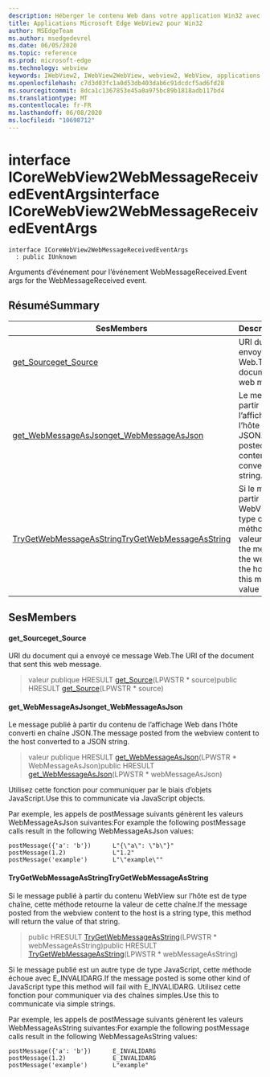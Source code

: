```yaml
---
description: Héberger le contenu Web dans votre application Win32 avec le contrôle Microsoft Edge WebView2
title: Applications Microsoft Edge WebView2 pour Win32
author: MSEdgeTeam
ms.author: msedgedevrel
ms.date: 06/05/2020
ms.topic: reference
ms.prod: microsoft-edge
ms.technology: webview
keywords: IWebView2, IWebView2WebView, webview2, WebView, applications Win32, Win32, Edge, ICoreWebView2, ICoreWebView2Controller, contrôle de navigateur, html Edge
ms.openlocfilehash: c7d3d03fc1a0d53db403dab6c91dcdcf5ad6fd28
ms.sourcegitcommit: 8dca1c1367853e45a0a975bc89b1818adb117bd4
ms.translationtype: MT
ms.contentlocale: fr-FR
ms.lasthandoff: 06/08/2020
ms.locfileid: "10698712"
---
```

# <span data-ttu-id="cdf9f-104">interface ICoreWebView2WebMessageReceivedEventArgs</span><span class="sxs-lookup"><span data-stu-id="cdf9f-104">interface ICoreWebView2WebMessageReceivedEventArgs</span></span> 

```
interface ICoreWebView2WebMessageReceivedEventArgs
  : public IUnknown
```

<span data-ttu-id="cdf9f-105">Arguments d’événement pour l’événement WebMessageReceived.</span><span class="sxs-lookup"><span data-stu-id="cdf9f-105">Event args for the WebMessageReceived event.</span></span>

## <span data-ttu-id="cdf9f-106">Résumé</span><span class="sxs-lookup"><span data-stu-id="cdf9f-106">Summary</span></span>

 <span data-ttu-id="cdf9f-107">Ses</span><span class="sxs-lookup"><span data-stu-id="cdf9f-107">Members</span></span>                        | <span data-ttu-id="cdf9f-108">Descriptions</span><span class="sxs-lookup"><span data-stu-id="cdf9f-108">Descriptions</span></span>
--------------------------------|---------------------------------------------
[<span data-ttu-id="cdf9f-109">get_Source</span><span class="sxs-lookup"><span data-stu-id="cdf9f-109">get_Source</span></span>](#get_source) | <span data-ttu-id="cdf9f-110">URI du document qui a envoyé ce message Web.</span><span class="sxs-lookup"><span data-stu-id="cdf9f-110">The URI of the document that sent this web message.</span></span>
[<span data-ttu-id="cdf9f-111">get_WebMessageAsJson</span><span class="sxs-lookup"><span data-stu-id="cdf9f-111">get_WebMessageAsJson</span></span>](#get_webmessageasjson) | <span data-ttu-id="cdf9f-112">Le message publié à partir du contenu de l’affichage Web dans l’hôte converti en chaîne JSON.</span><span class="sxs-lookup"><span data-stu-id="cdf9f-112">The message posted from the webview content to the host converted to a JSON string.</span></span>
[<span data-ttu-id="cdf9f-113">TryGetWebMessageAsString</span><span class="sxs-lookup"><span data-stu-id="cdf9f-113">TryGetWebMessageAsString</span></span>](#trygetwebmessageasstring) | <span data-ttu-id="cdf9f-114">Si le message publié à partir du contenu WebView sur l’hôte est de type chaîne, cette méthode retourne la valeur de cette chaîne.</span><span class="sxs-lookup"><span data-stu-id="cdf9f-114">If the message posted from the webview content to the host is a string type, this method will return the value of that string.</span></span>

## <span data-ttu-id="cdf9f-115">Ses</span><span class="sxs-lookup"><span data-stu-id="cdf9f-115">Members</span></span>

#### <span data-ttu-id="cdf9f-116">get_Source</span><span class="sxs-lookup"><span data-stu-id="cdf9f-116">get_Source</span></span> 

<span data-ttu-id="cdf9f-117">URI du document qui a envoyé ce message Web.</span><span class="sxs-lookup"><span data-stu-id="cdf9f-117">The URI of the document that sent this web message.</span></span>

> <span data-ttu-id="cdf9f-118">valeur publique HRESULT [get_Source](#get_source)(LPWSTR \* source)</span><span class="sxs-lookup"><span data-stu-id="cdf9f-118">public HRESULT [get_Source](#get_source)(LPWSTR \* source)</span></span>

#### <span data-ttu-id="cdf9f-119">get_WebMessageAsJson</span><span class="sxs-lookup"><span data-stu-id="cdf9f-119">get_WebMessageAsJson</span></span> 

<span data-ttu-id="cdf9f-120">Le message publié à partir du contenu de l’affichage Web dans l’hôte converti en chaîne JSON.</span><span class="sxs-lookup"><span data-stu-id="cdf9f-120">The message posted from the webview content to the host converted to a JSON string.</span></span>

> <span data-ttu-id="cdf9f-121">valeur publique HRESULT [get_WebMessageAsJson](#get_webmessageasjson)(LPWSTR \* WebMessageAsJson)</span><span class="sxs-lookup"><span data-stu-id="cdf9f-121">public HRESULT [get_WebMessageAsJson](#get_webmessageasjson)(LPWSTR \* webMessageAsJson)</span></span>

<span data-ttu-id="cdf9f-122">Utilisez cette fonction pour communiquer par le biais d’objets JavaScript.</span><span class="sxs-lookup"><span data-stu-id="cdf9f-122">Use this to communicate via JavaScript objects.</span></span>

<span data-ttu-id="cdf9f-123">Par exemple, les appels de postMessage suivants génèrent les valeurs WebMessageAsJson suivantes:</span><span class="sxs-lookup"><span data-stu-id="cdf9f-123">For example the following postMessage calls result in the following WebMessageAsJson values:</span></span>

```
postMessage({'a': 'b'})      L"{\"a\": \"b\"}"
postMessage(1.2)             L"1.2"
postMessage('example')       L"\"example\""
```

#### <span data-ttu-id="cdf9f-124">TryGetWebMessageAsString</span><span class="sxs-lookup"><span data-stu-id="cdf9f-124">TryGetWebMessageAsString</span></span> 

<span data-ttu-id="cdf9f-125">Si le message publié à partir du contenu WebView sur l’hôte est de type chaîne, cette méthode retourne la valeur de cette chaîne.</span><span class="sxs-lookup"><span data-stu-id="cdf9f-125">If the message posted from the webview content to the host is a string type, this method will return the value of that string.</span></span>

> <span data-ttu-id="cdf9f-126">public HRESULT [TryGetWebMessageAsString](#trygetwebmessageasstring)(LPWSTR \* webMessageAsString)</span><span class="sxs-lookup"><span data-stu-id="cdf9f-126">public HRESULT [TryGetWebMessageAsString](#trygetwebmessageasstring)(LPWSTR \* webMessageAsString)</span></span>

<span data-ttu-id="cdf9f-127">Si le message publié est un autre type de type JavaScript, cette méthode échoue avec E_INVALIDARG.</span><span class="sxs-lookup"><span data-stu-id="cdf9f-127">If the message posted is some other kind of JavaScript type this method will fail with E_INVALIDARG.</span></span> <span data-ttu-id="cdf9f-128">Utilisez cette fonction pour communiquer via des chaînes simples.</span><span class="sxs-lookup"><span data-stu-id="cdf9f-128">Use this to communicate via simple strings.</span></span>

<span data-ttu-id="cdf9f-129">Par exemple, les appels de postMessage suivants génèrent les valeurs WebMessageAsString suivantes:</span><span class="sxs-lookup"><span data-stu-id="cdf9f-129">For example the following postMessage calls result in the following WebMessageAsString values:</span></span>

```
postMessage({'a': 'b'})      E_INVALIDARG
postMessage(1.2)             E_INVALIDARG
postMessage('example')       L"example"
```

